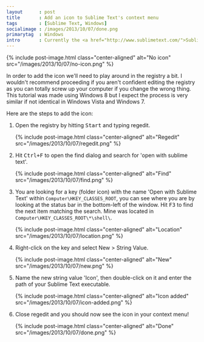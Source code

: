 ```yaml
---
layout      : post
title       : Add an icon to Sublime Text's context menu
tags        : [Sublime Text, Windows]
socialimage : /images/2013/10/07/done.png
primarytag  : Windows
intro       : Currently the <a href="http://www.sublimetext.com/">Sublime Text</a> installer doesn't add an icon to the 'Open with Sublime Text' context menu that appears when right-clicking a file. I've only recently switched over to Sublime from <a href="http://notepad-plus-plus.org/">Notepad++</a> which does have the icon and it's just a nice thing to have because it allows you to spot it in the menu faster.
---
```


{% include post-image.html class="center-aligned" alt="No icon" src="/images/2013/10/07/no-icon.png" %}

In order to add the icon we'll need to play around in the registry a bit. I wouldn't recommend proceeding if you aren't confident editing the registry as you can totally screw up your computer if you change the wrong thing. This tutorial was made using Windows 8 but I expect the process is very similar if not identical in Windows Vista and Windows 7.

Here are the steps to add the icon:

1. Open the registry by hitting <kbd><kbd>Start</kbd></kbd> and typing regedit.

    {% include post-image.html class="center-aligned" alt="Regedit" src="/images/2013/10/07/regedit.png" %}

2. Hit <kbd><kbd>Ctrl</kbd>+<kbd>F</kbd></kbd> to open the find dialog and search for 'open with sublime text'.

    {% include post-image.html class="center-aligned" alt="Find" src="/images/2013/10/07/find.png" %}

3. You are looking for a key (folder icon) with the name 'Open with Sublime Text' within `Computer\HKEY_CLASSES_ROOT`, you can see where you are by looking at the status bar in the bottom-left of the window. Hit <kbd><kbd>F3</kbd></kbd> to find the next item matching the search. Mine was located in `Computer\HKEY_CLASSES_ROOT\*\shell\`.

    {% include post-image.html class="center-aligned" alt="Location" src="/images/2013/10/07/location.png" %}

4. Right-click on the key and select New > String Value.

    {% include post-image.html class="center-aligned" alt="New" src="/images/2013/10/07/new.png" %}

5. Name the new string value 'Icon', then double-click on it and enter the path of your Sublime Text executable.

    {% include post-image.html class="center-aligned" alt="Icon added" src="/images/2013/10/07/icon-added.png" %}

6. Close regedit and you should now see the icon in your context menu!

    {% include post-image.html class="center-aligned" alt="Done" src="/images/2013/10/07/done.png" %}